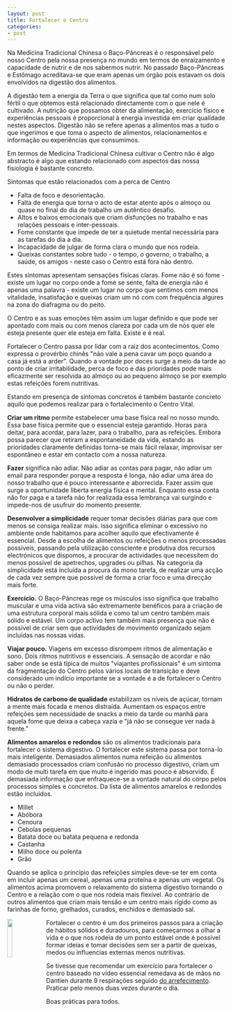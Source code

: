 ```yaml
---
layout: post
title: Fortalecer o Centro
categories:
- post
---
```

Na Medicina Tradicional Chinesa o Baço-Pâncreas é o responsável pelo nosso Centro pela nossa presença no mundo em termos de enraizamento e capacidade de nutrir e de nos sabermos nutrir. No passado Baço-Pâncreas e Estômago acreditava-se que eram apenas um órgão pois estavam os dois envolvidos na digestão dos alimentos. 

A digestão tem a energia da Terra o que significa que tal como num solo fértil o que obtemos está relacionado directamente com o que nele é cultivado. A nutrição que possamos obter da alimentação, exercício físico e experiências pessoais é proporcional à energia investida em criar qualidade nestes aspectos. Digestão não se refere apenas a alimentos mas a tudo o que ingerimos e que toma o aspecto de alimentos, relacionamentos e informação ou experiências que consumimos. 

Em termos de Medicina Tradicional Chinesa cultivar o Centro não é algo abstracto é algo que estando relacionado com aspectos das nossa fisiologia é bastante concreto. 

Sintomas que estão relacionados com a perca de Centro

+ Falta de foco e desorientação. 
+ Falta de energia que torna o acto de estar atento após o almoço ou quase no final do dia de trabalho um autêntico desafio. 
+ Altos e baixos emocionais que criam disfunções no trabalho e nas relações pessoais e inter-pessoais.
+ Fome constante que impede de ter a quietude mental necessária para as tarefas do dia a dia. 
+ Incapacidade de julgar de forma clara o mundo que nos rodeia.
+ Queixas constantes sobre tudo - o tempo, o governo, o trabalho, a saúde, os amigos - neste caso o Centro está fora não dentro.  

Estes sintomas apresentam sensações físicas claras. Fome não é só fome - existe um lugar no corpo onde a fome se sente, falta de energia não é apenas uma palavra - existe um lugar no corpo que sentimos com menos vitalidade, insatisfação e queixas criam um nó com com frequência algures na zona do diafragma ou do peito.   

O Centro e as suas emoções têm assim um lugar definido e que pode ser apontado com mais ou com menos clareza por cada um de nós quer ele esteja presente quer ele esteja em falta. Existe e é real. 

Fortalecer o Centro passa por lidar com a raiz dos acontecimentos. Como expressa o provérbio chinês "não vale a pena cavar um poço quando a casa já está a arder". Quando a vontade por doces surge a meio da tarde ao ponto de criar irritabilidade, perca de foco e das prioridades pode mais eficazmente ser resolvida ao almoço ou ao pequeno almoço se por exemplo estas refeições forem nutritivas. 

Estando em presença de sintomas concretos é também bastante concreto aquilo que podemos realizar para o fortalecimento o Centro Vital.  

**Criar um ritmo** permite estabelecer uma base física real no nosso mundo. Essa base física permite que o essencial esteja garantido. Horas para deitar, para acordar, para lazer, para o trabalho, para as refeições. Embora possa parecer que retiram a espontaneidade da vida, estando as prioridades claramente definidas torna-se mais fácil relaxar, improvisar ser espontâneo e estar em contacto com a nossa natureza.

**Fazer** significa não adiar. Não adiar as contas para pagar, não adiar um email para responder porque a resposta é longa, não adiar uma área do nosso trabalho que é pouco interessante e aborrecida. Fazer assim que surge a oportunidade liberta energia física e mental. Enquanto essa conta não for paga e a tarefa não for realizada essa lembrança vai surgindo e impede-nos de usufruir do momento presente. 

**Desenvolver a simplicidade** requer tomar decisões diárias para que com menos se consiga realizar mais. Isso significa eliminar o excessivo no ambiente onde habitamos para acolher aquilo que efectivamente é essencial. Desde a escolha de alimentos ou refeições o menos processadas possíveis, passando pela utilização consciente e produtiva dos recursos electrónicos que dispomos, a procurar de actividades que necessitem do menos possível de apetrechos, upgrades ou pilhas. Na categoria da simplicidade está incluída a procura da mono tarefa, de realizar uma acção de cada vez sempre que possível de forma a criar foco e uma direcção mais forte.

**Exercício.** O Baço-Pâncreas rege os músculos isso significa que trabalho muscular e uma vida activa são extremamente benéficos para a criação de uma estrutura corporal mais sólida e como tal um centro também mais sólido e estável. Um corpo activo tem também mais presença que não é possível de criar sem que actividades de movimento organizado sejam incluídas nas nossas vidas.

**Viajar pouco.** Viagens em excesso disrompem ritmos de alimentação e sono.  Dois ritmos nutritivos e essenciais. A sensação de acordar e não saber onde se está típica de muitos "viajantes profissionais" é um sintoma da fragmentação do Centro pelos vários locais de transição e deve considerado um indício importante se a vontade é a de fortalecer o Centro ou não o perder. 

**Hidratos de carbono de qualidade** estabilizam os níveis de açúcar, tornam a mente mais focada e menos distraída. Aumentam os espaços entre refeições sem necessidade de snacks a meio da tarde ou manhã para aquela fome que deixa a cabeça vazia e "já não se consegue ver nada à frente." 

**Alimentos amarelos e redondos** são os alimentos tradicionais para fortalecer o sistema digestivo. O fortalecer este sistema passa por torna-lo mais inteligente. Demasiados alimentos numa refeição ou alimentos demasiado processados criam confusão no processo digestivo, criam um modo de multi tarefa em que muito é ingerido mas pouco é absorvido. É demasiada informação que enfraquece-se a vontade natural do corpo pelos processos simples e concretos. Da lista de alimentos amarelos e redondos estão incluídos.

+ Millet
+ Abóbora
+ Cenoura
+ Cebolas pequenas  
+ Batata doce ou batata pequena e redonda
+ Castanha 
+ Milho doce ou polenta
+ Grão

Quando se aplica o princípio das refeições simples deve-se ter em conta em incluir apenas um cereal, apenas uma proteína e apenas um vegetal. Os alimentos acima promovem o relaxamento do sistema digestivo tornando o Centro e a relação com o que nos rodeia mais flexível. Ao contrário de outros alimentos que criam mais tensão e um centro mais rígido como as farinhas de forno, grelhados, curados, enchidos e demasiado sal.  

<p><img src="http://lourencoazevedo.com/imagens/PosturaMaosDantien.png" class="profile" style="float: left; margin-right: 1em; width: 15%;"></p>

Fortalecer o centro é um dos primeiros passos para a criação de hábitos sólidos e duradouros, para começarmos a olhar a vida e o que nos rodeia de um ponto estável onde é possível formar ideias e tomar decisões sem ser a partir de queixas, medos ou influencias externas menos nutritivas. 

Se tivesse que recomendar um exercício para fortalecer o centro baseado no vídeo essencial remedava as de mãos no Dantien durante 9 respirações seguido [do arrefecimento](http://vimeo.com/60335737#t=21m16s). Praticar pelo menos duas vezes durante o dia. 

Boas práticas para todos. 

